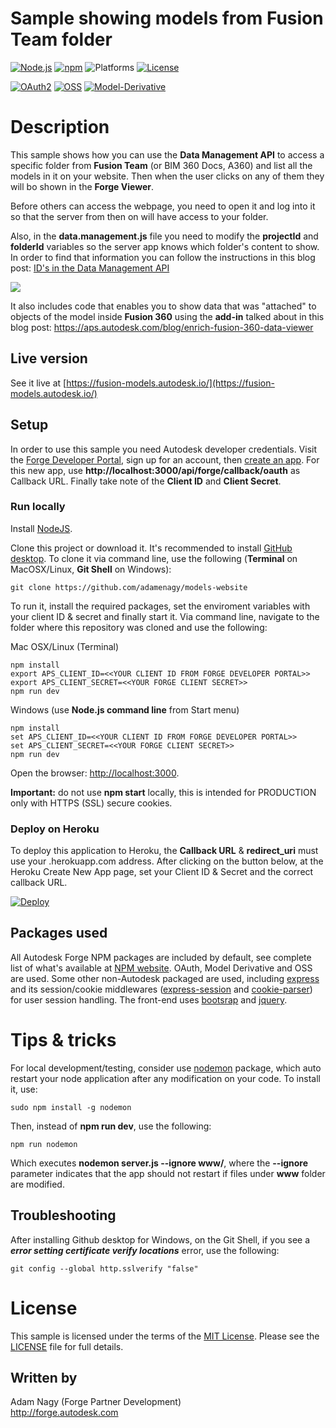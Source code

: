 # Sample showing models from Fusion Team folder

[![Node.js](https://img.shields.io/badge/Node.js-4.4.3-blue.svg)](https://nodejs.org/)
[![npm](https://img.shields.io/badge/npm-2.15.1-blue.svg)](https://www.npmjs.com/)
![Platforms](https://img.shields.io/badge/platform-windows%20%7C%20osx%20%7C%20linux-lightgray.svg)
[![License](https://img.shields.io/badge/license-mit-blue.svg)](http://opensource.org/licenses/MIT)

[![OAuth2](https://img.shields.io/badge/OAuth2-v1-green.svg)](http://developer.autodesk.com/)
[![OSS](https://img.shields.io/badge/OSS-v2-green.svg)](http://developer.autodesk.com/)
[![Model-Derivative](https://img.shields.io/badge/Model%20Derivative-v2-green.svg)](http://developer.autodesk.com/)

# Description

This sample shows how you can use the **Data Management API** to access a specific folder from **Fusion Team** (or BIM 360 Docs, A360) and list all the models in it on your website. Then when the user clicks on any of them they will bo shown in the **Forge Viewer**. 

Before others can access the webpage, you need to open it and log into it so that the server from then on will have access to your folder. 

Also, in the **data.management.js** file you need to modify the **projectId** and **folderId** variables so the server app knows which folder's content to show. In order to find that information you can follow the instructions in this blog post: [ID's in the Data Management API](https://forge.autodesk.com/blog/ids-data-management-api)

![](www/img/indexpage.png)

It also includes code that enables you to show data that was "attached" to objects of the model inside **Fusion 360** using the **add-in** talked about in this blog post:
https://aps.autodesk.com/blog/enrich-fusion-360-data-viewer

## Live version

See it live at [https://fusion-models.autodesk.io/](https://fusion-models.autodesk.io/)  

## Setup

In order to use this sample you need Autodesk developer credentials. Visit the [Forge Developer Portal](https://forge.autodesk.com), sign up for an account, then [create an app](https://forge.autodesk.com/myapps/create). For this new app, use <b>http://localhost:3000/api/forge/callback/oauth</b> as Callback URL. Finally take note of the <b>Client ID</b> and <b>Client Secret</b>.


### Run locally

Install [NodeJS](https://nodejs.org).

Clone this project or download it. It's recommended to install [GitHub desktop](https://desktop.github.com/). To clone it via command line, use the following (<b>Terminal</b> on MacOSX/Linux, <b>Git Shell</b> on Windows):

    git clone https://github.com/adamenagy/models-website

To run it, install the required packages, set the enviroment variables with your client ID & secret and finally start it. Via command line, navigate to the folder where this repository was cloned and use the following:

Mac OSX/Linux (Terminal)

    npm install
    export APS_CLIENT_ID=<<YOUR CLIENT ID FROM FORGE DEVELOPER PORTAL>>
    export APS_CLIENT_SECRET=<<YOUR FORGE CLIENT SECRET>>
    npm run dev

Windows (use <b>Node.js command line</b> from Start menu)

    npm install
    set APS_CLIENT_ID=<<YOUR CLIENT ID FROM FORGE DEVELOPER PORTAL>>
    set APS_CLIENT_SECRET=<<YOUR FORGE CLIENT SECRET>>
    npm run dev

Open the browser: [http://localhost:3000](http://localhost:3000).

<b>Important:</b> do not use <b>npm start</b> locally, this is intended for PRODUCTION only with HTTPS (SSL) secure cookies.

### Deploy on Heroku

To deploy this application to Heroku, the <b>Callback URL</b> & <b>redirect_uri</b> must use your .herokuapp.com address. After clicking on the button below, at the Heroku Create New App page, set your Client ID & Secret and the correct callback URL.

[![Deploy](https://www.herokucdn.com/deploy/button.svg)](https://heroku.com/deploy?template=https://github.com/adamenagy/models-website)

## Packages used

All Autodesk Forge NPM packages are included by default, see complete list of what's available at [NPM website](https://www.npmjs.com/browse/keyword/autodesk). OAuth, Model Derivative and OSS are used. Some other non-Autodesk packaged are used, including [express](https://www.npmjs.com/package/express) and its session/cookie middlewares ([express-session](https://www.npmjs.com/package/express-session) and [cookie-parser](https://www.npmjs.com/package/cookie-parser)) for user session handling. The front-end uses [bootsrap](https://www.npmjs.com/package/bootstrap) and [jquery](https://www.npmjs.com/package/jquery).

# Tips & tricks

For local development/testing, consider use [nodemon](https://www.npmjs.com/package/nodemon) package, which auto restart your node application after any modification on your code. To install it, use:

    sudo npm install -g nodemon

Then, instead of <b>npm run dev</b>, use the following:

    npm run nodemon

Which executes <b>nodemon server.js --ignore www/</b>, where the <b>--ignore</b> parameter indicates that the app should not restart if files under <b>www</b> folder are modified.

## Troubleshooting

After installing Github desktop for Windows, on the Git Shell, if you see a <b>*error setting certificate verify locations*</b> error, use the following:

    git config --global http.sslverify "false"

# License

This sample is licensed under the terms of the [MIT License](http://opensource.org/licenses/MIT).
Please see the [LICENSE](LICENSE) file for full details. 

## Written by

Adam Nagy (Forge Partner Development)<br />
http://forge.autodesk.com<br />
